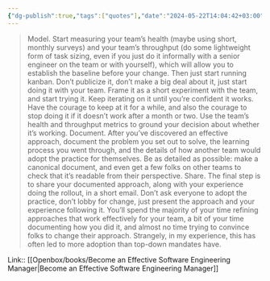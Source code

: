 ```yaml
---
{"dg-publish":true,"tags":["quotes"],"date":"2024-05-22T14:04:42+03:00","title":"model document share for new process","aliases":"model document share for new process","dg-path":"/quotes/202405221404.md","permalink":"/quotes/202405221404/","dgPassFrontmatter":true}
---
```



> Model. Start measuring your team’s health (maybe using short, monthly surveys) and your team’s throughput (do some lightweight form of task sizing, even if you just do it informally with a senior engineer on the team or with yourself), which will allow you to establish the baseline before your change.
Then just start running kanban. Don’t publicize it, don’t make a big deal about it, just start doing it with your team. Frame it as a short experiment with the team, and start trying it. Keep iterating on it until you’re confident it works. Have the courage to keep at it for a while, and also the courage to stop doing it if it doesn’t work after a month or two. Use the team’s health and throughput metrics to ground your decision about whether it’s working.
Document. After you’ve discovered an effective approach, document the problem you set out to solve, the learning process you went through, and the details of how another team would adopt the practice for themselves. Be as detailed as possible: make a canonical document, and even get a few folks on other teams to check that it’s readable from their perspective.
Share. The final step is to share your documented approach, along with your experience doing the rollout, in a short email. Don’t ask everyone to adopt the practice, don’t lobby for change, just present the approach and your experience following it.
You’ll spend the majority of your time refining approaches that work effectively for your team, a bit of your time documenting how you did it, and almost no time trying to convince folks to change their approach.
Strangely, in my experience, this has often led to more adoption than top-down mandates have.

Link:: [[Openbox/books/Become an Effective Software Engineering Manager|Become an Effective Software Engineering Manager]]

